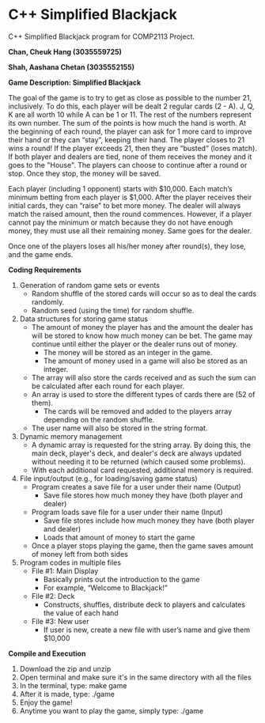 # C++ Simplified Blackjack
C++ Simplified Blackjack program for COMP2113 Project.

**Chan, Cheuk Hang (3035559725)**

**Shah, Aashana Chetan (3035552155)**

**Game Description: Simplified Blackjack**

The goal of the game is to try to get as close as possible to the number 21, inclusively. To do this, each player will be dealt 2 regular cards (2 - A). J, Q, K are all worth 10 while A can be 1 or 11. The rest of the numbers represent its own number. The sum of the points is how much the hand is worth. At the beginning of each round, the player can ask for 1 more card to improve their hand or they can “stay”, keeping their hand. The player closes to 21 wins a round! If the player exceeds 21, then they are “busted” (loses match). If both player and dealers are tied, none of them receives the money and it goes to the "House". The players can choose to continue after a round or stop. Once they stop, the money will be saved.

Each player (including 1 opponent) starts with $10,000. Each match’s minimum betting from each player is $1,000. After the player receives their initial cards, they can “raise” to bet more money. The dealer will always match the raised amount, then the round commences. However, if a player cannot pay the minimum or match because they do not have enough money, they must use all their remaining money. Same goes for the dealer.


Once one of the players loses all his/her money after round(s), they lose, and the game ends.

**Coding Requirements**

1) Generation of random game sets or events <br />
    - Random shuffle of the stored cards will occur so as to deal the cards randomly. <br />
    - Random seed (using the time) for random shuffle. <br />
2) Data structures for storing game status <br />
    - The amount of money the player has and the amount the dealer has will be stored to know how much money can be bet. The game may continue until either the player or the dealer runs out of money. <br />
        - The money will be stored as an integer in the game. <br />
        - The amount of money used in a game will also be stored as an integer. <br />
    - The array will also store the cards received and as such the sum can be calculated after each round for each player.  <br />
    - An array is used to store the different types of cards there are (52 of them).  <br />
        - The cards will be removed and added to the players array depending on the random shuffle. <br />
    - The user name will also be stored in the string format.  <br />
3) Dynamic memory management <br />
    - A dynamic array is requested for the string array. By doing this, the main deck, player's deck, and dealer's deck are always updated without needing it to be returned (which caused some problems). <br />
    - With each additional card requested, additional memory is required.<br />
4) File input/output (e.g., for loading/saving game status)<br />
    - Program creates a save file for a user under their name (Output)<br />
        - Save file stores how much money they have (both player and dealer)<br />
    - Program loads save file for a user under their name (Input)<br />
        - Save file stores include how much money they have (both player and dealer)<br />
        - Loads that amount of money to start the game<br />
    - Once a player stops playing the game, then the game saves amount of money left from both sides <br />
5) Program codes in multiple files<br />
    - File #1: Main Display<br />
        - Basically prints out the introduction to the game<br />
        - For example, “Welcome to Blackjack!”<br />
    - File #2: Deck <br />
        - Constructs, shuffles, distribute deck to players and calculates the value of each hand
    - File #3: New user<br />
        - If user is new, create a new file with user’s name and give them $10,000<br />

**Compile and Execution**

1) Download the zip and unzip
2) Open terminal and make sure it's in the same directory with all the files
3) In the terminal, type: make game
4) After it is made, type: ./game
5) Enjoy the game!
6) Anytime you want to play the game, simply type: ./game
